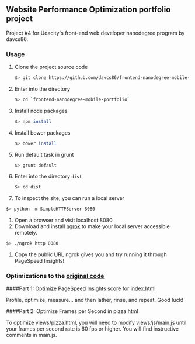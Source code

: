 ## Website Performance Optimization portfolio project

Project #4 for Udacity's front-end web developer nanodegree program by davcs86.

### Usage

1. Clone the project source code

    ```bash
    $> git clone https://github.com/davcs86/frontend-nanodegree-mobile-portfolio.git
    ```

1. Enter into the directory

    ```bash
    $> cd `frontend-nanodegree-mobile-portfolio`
    ```

1. Install node packages

    ```bash
    $> npm install
    ```

1. Install bower packages

    ```bash
    $> bower install
    ```

1. Run default task in grunt

    ```bash
    $> grunt default
    ```

1. Enter into the directory `dist`

    ```bash
    $> cd dist
    ```

1. To inspect the site, you can run a local server

  ```bash
  $> python -m SimpleHTTPServer 8080
  ```

1. Open a browser and visit localhost:8080
1. Download and install [ngrok](https://ngrok.com/) to make your local server accessible remotely.

  ``` bash
  $> ./ngrok http 8080
  ```

1. Copy the public URL ngrok gives you and try running it through PageSpeed Insights!


### Optimizations to the [original code](https://github.com/udacity/frontend-nanodegree-mobile-portfolio)

####Part 1: Optimize PageSpeed Insights score for index.html

Profile, optimize, measure... and then lather, rinse, and repeat. Good luck!

####Part 2: Optimize Frames per Second in pizza.html

To optimize views/pizza.html, you will need to modify views/js/main.js until your frames per second rate is 60 fps or higher. You will find instructive comments in main.js.
